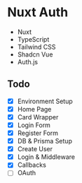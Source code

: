# Nuxt Auth

- Nuxt
- TypeScript
- Tailwind CSS
- Shadcn Vue
- Auth.js

## Todo

- [x] Environment Setup
- [x] Home Page
- [x] Card Wrapper
- [x] Login Form
- [x] Register Form
- [x] DB & Prisma Setup
- [x] Create User
- [x] Login & Middleware
- [x] Callbacks
- [ ] OAuth
